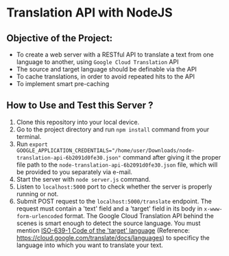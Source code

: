 # Translation API with NodeJS

## Objective of the Project:
- To create a web server with a RESTful API to translate a text from one language to another, using `Google Cloud Translation` API
- The source and target language should be definable via the API
- To cache translations, in order to avoid repeated hits to the API
- To implement smart pre-caching

## How to Use and Test this Server ?
1. Clone this repository into your local device.
2. Go to the project directory and run `npm install` command from your terminal.
3. Run `export GOOGLE_APPLICATION_CREDENTIALS="/home/user/Downloads/node-translation-api-6b2091d0fe30.json"` command after giving it the proper file path to the `node-translation-api-6b2091d0fe30.json` file, which will be provided to you separately via e-mail.
4. Start the server with `node server.js` command.
5. Listen to `localhost:5000` port to check whether the server is properly running or not.
6. Submit POST request to the `localhost:5000/translate` endpoint. The request must contain a 'text' field and a 'target' field in its body in `x-www-form-urlencoded` format. The Google Cloud Translation API behind the scenes is smart enough to detect the source language. You must mention [ISO-639-1 Code of the 'target' language](https://cloud.google.com/translate/docs/languages) (Reference: https://cloud.google.com/translate/docs/languages) to specificy the language into which you want to translate your text.
